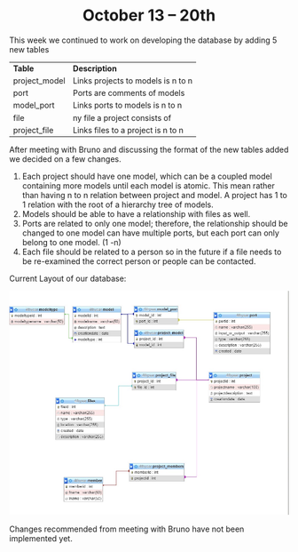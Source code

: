 <div align="center">
 <h1> October 13 – 20th </h1> 
</div>
This week we continued to work on developing the database by adding 5 new tables
<div align = "left">
    <table>
        <tr>
            <td><strong>Table</strong</td><td> <strong> Description </strong> </td>
        </tr>
        <tr>
            <td>project_model</td><td> Links projects to models is n to n</td>
        </tr>
        <tr>
            <td>port</td><td> Ports are comments of models</td>
        </tr>
        <tr>
            <td>model_port</td><td> Links ports to models is n to n</td>
        </tr>
        <tr>
            <td>file</td><td> ny file a project consists of </td>
        </tr>
        <tr>
            <td>project_file</td><td> Links files to a project is n to n </td>
        </tr>
    </table>
<div>



After meeting with Bruno and discussing the format of the new tables added we decided on a few changes.

1. Each project should have one model, which can be a coupled model containing more models until each model is atomic. This mean rather than having n to n relation between project and model. A project has 1 to 1 relation with the root of a hierarchy tree of models.
1. Models should be able to have a relationship with files as well. 
1. Ports are related to only one model; therefore, the relationship should be changed to one model can have multiple ports, but each port can only belong to one model. (1 -n)
1. 	Each file should be related to a person so in the future if a file needs to be re-examined the correct person or people can be contacted. 

Current Layout of our database:


![Alt](images/databaseOctober20.jpeg "Title")

Changes recommended from meeting with Bruno have not been implemented yet.

